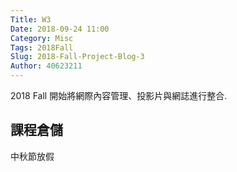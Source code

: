 ```yaml
---
Title: W3
Date: 2018-09-24 11:00
Category: Misc
Tags: 2018Fall
Slug: 2018-Fall-Project-Blog-3
Author: 40623211
---
```


2018 Fall 開始將網際內容管理、投影片與網誌進行整合.

<!-- PELICAN_END_SUMMARY -->

課程倉儲
----

中秋節放假

